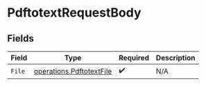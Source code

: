 # PdftotextRequestBody


## Fields

| Field                                                                       | Type                                                                        | Required                                                                    | Description                                                                 |
| --------------------------------------------------------------------------- | --------------------------------------------------------------------------- | --------------------------------------------------------------------------- | --------------------------------------------------------------------------- |
| `File`                                                                      | [operations.PdftotextFile](../../../pkg/models/operations/pdftotextfile.md) | :heavy_check_mark:                                                          | N/A                                                                         |